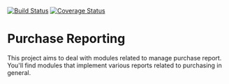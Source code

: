 [![Build Status](https://travis-ci.org/OCA/purchase-reporting.svg?branch=6.1)](https://travis-ci.org/OCA/purchase-reporting)
[![Coverage Status](https://coveralls.io/repos/OCA/purchase-reporting/badge.png?branch=6.1)](https://coveralls.io/r/OCA/purchase-reporting?branch=6.1)

Purchase Reporting
==================

This project aims to deal with modules related to manage purchase report. You'll find modules that implement various reports related to purchasing in general.
